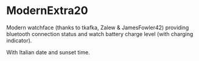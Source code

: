 ModernExtra20
=============

Modern watchface (thanks to tkafka, Zalew & JamesFowler42) providing bluetooth connection status and watch battery charge level (with charging indicator).

With Italian date and sunset time.
